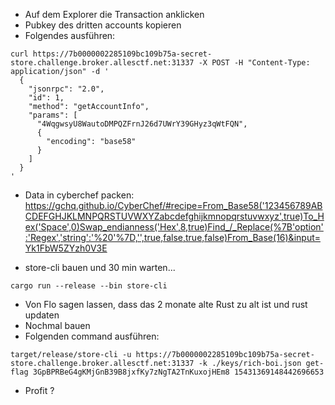- Auf dem Explorer die Transaction anklicken
- Pubkey des dritten accounts kopieren
- Folgendes ausführen:
```
curl https://7b0000002285109bc109b75a-secret-store.challenge.broker.allesctf.net:31337 -X POST -H "Content-Type: application/json" -d '
  {
    "jsonrpc": "2.0",
    "id": 1,
    "method": "getAccountInfo",
    "params": [
      "4WqgwsyU8WautoDMPQZFrnJ26d7UWrY39GHyz3qWtFQN",
      {
        "encoding": "base58"
      }
    ]
  }
'
```

- Data in cyberchef packen:
https://gchq.github.io/CyberChef/#recipe=From_Base58('123456789ABCDEFGHJKLMNPQRSTUVWXYZabcdefghijkmnopqrstuvwxyz',true)To_Hex('Space',0)Swap_endianness('Hex',8,true)Find_/_Replace(%7B'option':'Regex','string':'%20'%7D,'',true,false,true,false)From_Base(16)&input=Yk1FbW5ZYzh0V3E

- store-cli bauen und 30 min warten...
```
cargo run --release --bin store-cli
```

- Von Flo sagen lassen, dass das 2 monate alte Rust zu alt ist und rust updaten
- Nochmal bauen
- Folgenden command ausführen:
```
target/release/store-cli -u https://7b0000002285109bc109b75a-secret-store.challenge.broker.allesctf.net:31337 -k ./keys/rich-boi.json get-flag 3GpBPRBeG4gKMjGnB39B8jxfKy7zNgTA2TnKuxojHEm8 15431369148442696653
```
- Profit ?